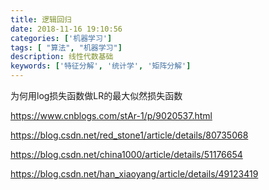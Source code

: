 ```yaml
---
title: 逻辑回归
date: 2018-11-16 19:10:56
categories: ['机器学习']
tags: [ "算法", "机器学习"]
description: 线性代数基础
keywords: ['特征分解', '统计学', '矩阵分解']
---
```



为何用log损失函数做LR的最大似然损失函数

https://www.cnblogs.com/stAr-1/p/9020537.html

https://blog.csdn.net/red_stone1/article/details/80735068

https://blog.csdn.net/china1000/article/details/51176654

https://blog.csdn.net/han_xiaoyang/article/details/49123419